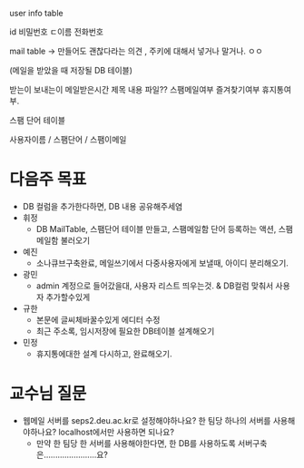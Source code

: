 user info table

id 비밀번호 ㄷ이름 전화번호  



mail table -> 만들어도 괜찮다라는 의견 , 주키에 대해서 넣거나 말거나. ㅇㅇ

(메일을 받았을 때 저장될 DB 테이블)

받는이 보내는이 메일받은시간 제목 내용 파일?? 스팸메일여부 즐겨찾기여부 휴지통여부.





스팸 단어 테이블

사용자이름 / 스팸단어 / 스팸이메일



# 다음주 목표

- DB 컬럼을 추가한다하면, DB 내용 공유해주세염
- 휘정
  - DB MailTable, 스팸단어 테이블 만들고, 스팸메일함 단어 등록하는 액션, 스팸메일함 불러오기
- 예진
  - 소나큐브구축완료, 메일쓰기에서 다중사용자에게 보낼때, 아이디 분리해오기.
- 광민
  - admin 계정으로 들어갔을대, 사용자 리스트 띄우는것. & DB컬럼 맞춰서 사용자 추가할수있게
- 규한
  - 본문에 글씨체바꿀수있게 에디터 수정
  - 최근 주소록, 임시저장에 필요한 DB테이블 설계해오기
- 민정
  - 휴지통에대한 설계 다시하고, 완료해오기.



# 교수님 질문

- 웹메일 서버를 seps2.deu.ac.kr로 설정해야하나요? 한 팀당 하나의 서버를 사용해야하나요? localhost에서만 사용하면 되나요? 
  - 만약 한 팀당 한 서버를 사용해야한다면, 한 DB를 사용하도록 서버구축은.......................요?

